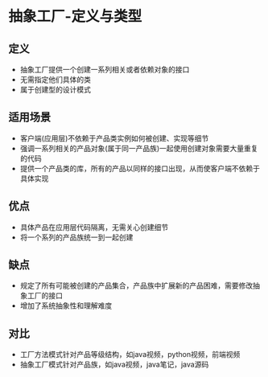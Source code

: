 # 抽象工厂-定义与类型

## 定义
+ 抽象工厂提供一个创建一系列相关或者依赖对象的接口
+ 无需指定他们具体的类
+ 属于创建型的设计模式

## 适用场景
+ 客户端(应用层)不依赖于产品类实例如何被创建、实现等细节
+ 强调一系列相关的产品对象(属于同一产品族)一起使用创建对象需要大量重复的代码
+ 提供一个产品类的库，所有的产品以同样的接口出现，从而使客户端不依赖于具体实现

## 优点
+ 具体产品在应用层代码隔离，无需关心创建细节
+ 将一个系列的产品族统一到一起创建

## 缺点
+ 规定了所有可能被创建的产品集合，产品族中扩展新的产品困难，需要修改抽象工厂的接口
+ 增加了系统抽象性和理解难度

## 对比
+ 工厂方法模式针对产品等级结构，如java视频，python视频，前端视频
+ 抽象工厂模式针对产品族，如java视频，java笔记，java源码